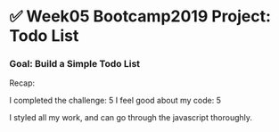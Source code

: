 # ✅ Week05 Bootcamp2019 Project: Todo List

### Goal: Build a Simple Todo List


Recap:

I completed the challenge: 5
I feel good about my code: 5

I styled all my work, and can go through the javascript thoroughly. 

